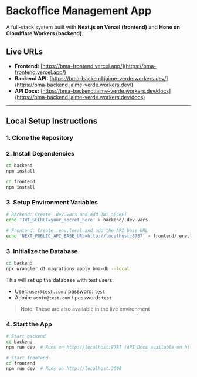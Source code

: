 # Backoffice Management App

A full-stack system built with **Next.js on Vercel (frontend)** and **Hono on Cloudflare Workers (backend)**.

## Live URLs

- **Frontend:** [https://bma-frontend.vercel.app/](https://bma-frontend.vercel.app/)
- **Backend API:** [https://bma-backend.jaime-verde.workers.dev/](https://bma-backend.jaime-verde.workers.dev/)
- **API Docs:** [https://bma-backend.jaime-verde.workers.dev/docs](https://bma-backend.jaime-verde.workers.dev/docs)

---

## Local Setup Instructions

### 1. Clone the Repository

### 2. Install Dependencies

```bash
cd backend
npm install

cd frontend
npm install
```

### 3. Setup Environment Variables

```bash
# Backend: Create .dev.vars and add JWT_SECRET
echo 'JWT_SECRET=your_secret_here' > backend/.dev.vars

# Frontend: Create .env.local and add the API base URL
echo 'NEXT_PUBLIC_API_BASE_URL=http://localhost:8787' > frontend/.env.local
```

### 3. Initialize the Database

```bash
cd backend
npx wrangler d1 migrations apply bma-db --local
```

This will set up the database with test users:

- User: `user@test.com` / password: `test`
- Admin: `admin@test.com` / password: `test`

> Note: These are also available in the live environment

### 4. Start the App

```bash
# Start backend
cd backend
npm run dev  # Runs on http://localhost:8787 (API Docs available on http://localhost:8787/docs)

# Start frontend
cd frontend
npm run dev  # Runs on http://localhost:3000
```
